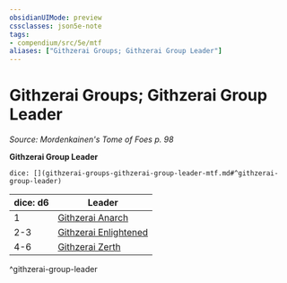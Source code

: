 ```yaml
---
obsidianUIMode: preview
cssclasses: json5e-note
tags:
- compendium/src/5e/mtf
aliases: ["Githzerai Groups; Githzerai Group Leader"]
---
```

# Githzerai Groups; Githzerai Group Leader
*Source: Mordenkainen's Tome of Foes p. 98* 

**Githzerai Group Leader**

`dice: [](githzerai-groups-githzerai-group-leader-mtf.md#^githzerai-group-leader)`

| dice: d6 | Leader |
|----------|--------|
| 1 | [Githzerai Anarch](/2-Mechanics/CLI/bestiary/humanoid/githzerai-anarch-mpmm.md) |
| 2-3 | [Githzerai Enlightened](/2-Mechanics/CLI/bestiary/humanoid/githzerai-enlightened-mpmm.md) |
| 4-6 | [Githzerai Zerth](/2-Mechanics/CLI/bestiary/humanoid/githzerai-zerth.md) |
^githzerai-group-leader